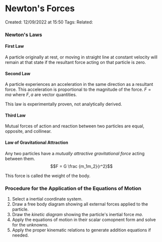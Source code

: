 # Newton's Forces
Created: 12/09/2022 at 15:50
Tags: 
Related:

### Newton's Laws
#### First Law
A particle originally at rest, or moving in straight line at constant velocity will remain at that state if the resultant force acting on that particle is zero.

#### Second Law
A particle experiences an acceleration in the same direction as a resultant force. This acceleration is proportional to the magnitude of the force.
$F = ma$ where $F, a$ are vector quantities.

This law is experimentally proven, not analytically derived.

#### Third Law
Mutual forces of action and reaction between two particles are equal, opposite, and collinear.

#### Law of Gravitational Attraction
Any two particles have a *mutually attractive gravitational force* acting between them.
$$F = G \frac {m_1m_2}{r^2}$$

This force is called the weight of the body.

### Procedure for the Application of the Equations of Motion
1. Select a inertial coordinate system.
2. Draw a free body diagram showing all external forces applied to the particle.
3. Draw the *kinetic diagram* showing the particle's inertial force $ma$.
4. Apply the equations of motion in their scalar comopnent form and solve for the unknowns.
5. Apply the proper kinematic relations to generate addition equations if needed.
